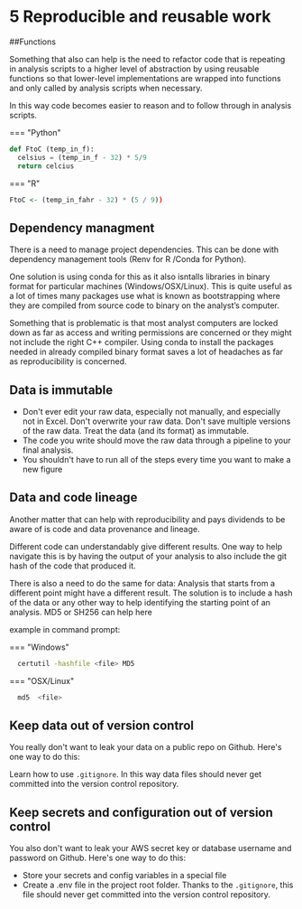 # 5 Reproducible and reusable work

##Functions

Something that also can help is the need to refactor code that is repeating in analysis scripts to a
higher level of abstraction by using reusable functions so that lower-level implementations are wrapped into 
functions and only called by analysis scripts when necessary. 

In this way code becomes easier to reason and to follow through in analysis scripts.



=== "Python"

``` py
def FtoC (temp_in_f):
  celsius = (temp_in_f - 32) * 5/9
  return celcius
```

=== "R"

``` r
FtoC <- (temp_in_fahr - 32) * (5 / 9))
```
## Dependency managment

There is a need to manage project dependencies. This can be done with dependency management tools (Renv for R /Conda for Python).

One solution is using conda for this as it also isntalls libraries in binary format for particular machines (Windows/OSX/Linux).
This is quite useful as a lot of times many packages use what is known as bootstrapping where they are compiled from source code 
to binary on the analyst’s computer. 

Something that is problematic is that most analyst computers are locked down as far as access and writing permissions 
are concerned or they might not include the right C++ compiler. Using conda to install the packages 
needed in already compiled binary format saves a lot of headaches as far as reproducibility is concerned.


## Data is immutable

- Don't ever edit your raw data, especially not manually, and especially not in Excel. Don't overwrite your raw data. Don't save multiple versions of the raw data. Treat the data (and its format) as immutable. 
- The code you write should move the raw data through a pipeline to your final analysis. 
- You shouldn't have to run all of the steps every time you want to make a new figure 



## Data and code lineage

Another matter that can help with reproducibility and pays dividends to be aware of is code and data provenance and lineage. 

Different code can understandably give different results. One way to help navigate this is by having 
the output of your analysis to also include the git hash of the code that produced it.

<INSERT WAY TO DO THIS HERE>
  
There is also a need to do the same for data: Analysis that starts from a different point might have a different result. 
The solution is to include a hash of the data or any other way to help identifying the starting point of an analysis. 
MD5 or SH256 can help here
  
example in command prompt:  
  

=== "Windows"
```bash 
  certutil -hashfile <file> MD5
```
  
=== "OSX/Linux"
```bash 
  md5  <file> 
```

  
## Keep data out of version control

You really don't want to leak your data on a public repo on Github.  Here's one way to do this:

Learn how to use `.gitignore`. In this way data files should never get committed into the version control repository. 

  
  
## Keep secrets and configuration out of version control

You also don't want to leak your AWS secret key or database username and password on Github.  Here's one way to do this:

- Store your secrets and config variables in a special file
- Create a .env file in the project root folder. Thanks to the `.gitignore`, this file should never get committed into the version control repository. 
